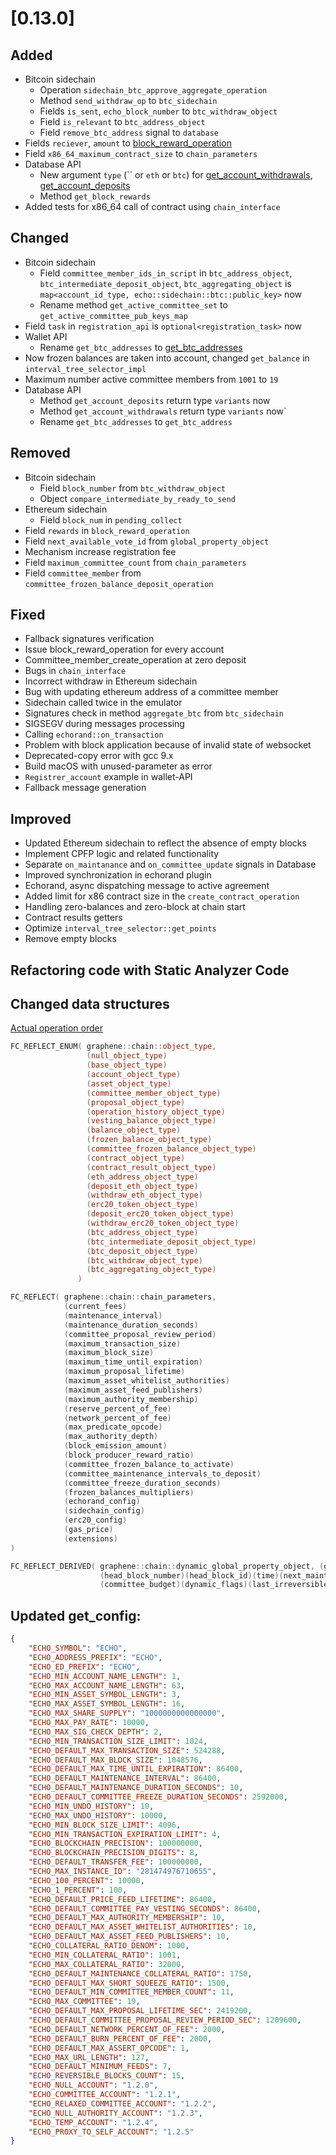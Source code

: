 # [0.13.0]

## Added
- Bitcoin sidechain
    - Operation `sidechain_btc_approve_aggregate_operation`
    - Method `send_withdraw_op` to `btc_sidechain`
    - Fields `is_sent`, `echo_block_number` to `btc_withdraw_object`
    - Field `is_relevant` to `btc_address_object`
    - Field `remove_btc_address` signal to `database`
- Fields `reciever`, `amount` to [block_reward_operation](/api-reference/echo-operations/block-reward.md#block_reward_operation)
- Field `x86_64_maximum_contract_size` to `chain_parameters`
- Database API
    - New argument `type` (`` or `eth` or `btc`) for [get_account_withdrawals](/api-reference/echo-node-api/database-api.md#get_account_withdrawals-account), [get_account_deposits](/api-reference/echo-node-api/database-api.md#get_account_deposits-account)
    - Method `get_block_rewards`
- Added tests for x86_64 call of contract using `chain_interface`

## Changed
- Bitcoin sidechain
	- Field `committee_member_ids_in_script` in `btc_address_object`, `btc_intermediate_deposit_object`, `btc_aggregating_object` is `map<account_id_type, echo::sidechain::btc::public_key>` now
	- Rename method `get_active_committee_set` to `get_active_committee_pub_keys_map`
- Field `task` in `registration_api` is `optional<registration_task>` now
- Wallet API
    - Rename `get_btc_addresses` to [get_btc_addresses](/api-reference/echo-wallet-api/README.md#get_btc_addresses-account)
- Now frozen balances are taken into account, changed `get_balance` in `interval_tree_selector_impl`
- Maximum number active committee members from `1001` to `19`
- Database API
    - Method `get_account_deposits` return type `variants` now
    - Method `get_account_withdrawals` return type `variants` now`
    - Rename `get_btc_addresses` to `get_btc_address`

## Removed
- Bitcoin sidechain
	- Field `block_number` from `btc_withdraw_object`
	- Object `compare_intermediate_by_ready_to_send`
- Ethereum sidechain
    - Field `block_num` in `pending_collect`
- Field `rewards` in `block_reward_operation`
- Field `next_available_vote_id` from `global_property_object`
- Mechanism increase registration fee
- Field `maximum_committee_count` from `chain_parameters`
- Field `committee_member` from `committee_frozen_balance_deposit_operation`

## Fixed
- Fallback signatures verification
- Issue block_reward_operation for every account
- Committee_member_create_operation at zero deposit
- Bugs in `chain_interface`
- Incorrect withdraw in Ethereum sidechain
- Bug with updating ethereum address of a committee member
- Sidechain called twice in the emulator
- Signatures check in method `aggregate_btc` from `btc_sidechain`
- SIGSEGV during messages processing
- Calling `echorand::on_transaction`
- Problem with block application because of invalid state of websocket
- Deprecated-copy error with gcc 9.x
- Build macOS with unused-parameter as error
- `Registrer_account` example in wallet-API
- Fallback message generation

## Improved
- Updated Ethereum sidechain to reflect the absence of empty blocks
- Implement CPFP logic and related functionality
- Separate `on_maintanance` and `on_committee_update` signals in Database
- Improved synchronization in echorand plugin
- Echorand, async dispatching message to active agreement
- Added limit for x86 contract size in the `create_contract_operation`
- Handling zero-balances and zero-block at chain start
- Contract results getters
- Optimize `interval_tree_selector::get_points`
- Remove empty blocks

## Refactoring code with Static Analyzer Code

## Changed data structures

[Actual operation order](/api-reference/echo-operations/operations-order.md)

```cpp
FC_REFLECT_ENUM( graphene::chain::object_type,
                 (null_object_type)
                 (base_object_type)
                 (account_object_type)
                 (asset_object_type)
                 (committee_member_object_type)
                 (proposal_object_type)
                 (operation_history_object_type)
                 (vesting_balance_object_type)
                 (balance_object_type)
                 (frozen_balance_object_type)
                 (committee_frozen_balance_object_type)
                 (contract_object_type)
                 (contract_result_object_type)
                 (eth_address_object_type)
                 (deposit_eth_object_type)
                 (withdraw_eth_object_type)
                 (erc20_token_object_type)
                 (deposit_erc20_token_object_type)
                 (withdraw_erc20_token_object_type)
                 (btc_address_object_type)
                 (btc_intermediate_deposit_object_type)
                 (btc_deposit_object_type)
                 (btc_withdraw_object_type)
                 (btc_aggregating_object_type)
               )

FC_REFLECT( graphene::chain::chain_parameters,
            (current_fees)
            (maintenance_interval)
            (maintenance_duration_seconds)
            (committee_proposal_review_period)
            (maximum_transaction_size)
            (maximum_block_size)
            (maximum_time_until_expiration)
            (maximum_proposal_lifetime)
            (maximum_asset_whitelist_authorities)
            (maximum_asset_feed_publishers)
            (maximum_authority_membership)
            (reserve_percent_of_fee)
            (network_percent_of_fee)
            (max_predicate_opcode)
            (max_authority_depth)
            (block_emission_amount)
            (block_producer_reward_ratio)
            (committee_frozen_balance_to_activate)
            (committee_maintenance_intervals_to_deposit)
            (committee_freeze_duration_seconds)
            (frozen_balances_multipliers)
            (echorand_config)
            (sidechain_config)
            (erc20_config)
            (gas_price)
            (extensions)
)

FC_REFLECT_DERIVED( graphene::chain::dynamic_global_property_object, (graphene::db::object),
                    (head_block_number)(head_block_id)(time)(next_maintenance_time)(last_budget_time)
                    (committee_budget)(dynamic_flags)(last_irreversible_block_num)(extensions) )
```

## Updated get_config:
```json
{
    "ECHO_SYMBOL": "ECHO",
    "ECHO_ADDRESS_PREFIX": "ECHO",
    "ECHO_ED_PREFIX": "ECHO",
    "ECHO_MIN_ACCOUNT_NAME_LENGTH": 1,
    "ECHO_MAX_ACCOUNT_NAME_LENGTH": 63,
    "ECHO_MIN_ASSET_SYMBOL_LENGTH": 3,
    "ECHO_MAX_ASSET_SYMBOL_LENGTH": 16,
    "ECHO_MAX_SHARE_SUPPLY": "1000000000000000",
    "ECHO_MAX_PAY_RATE": 10000,
    "ECHO_MAX_SIG_CHECK_DEPTH": 2,
    "ECHO_MIN_TRANSACTION_SIZE_LIMIT": 1024,
    "ECHO_DEFAULT_MAX_TRANSACTION_SIZE": 524288,
    "ECHO_DEFAULT_MAX_BLOCK_SIZE": 1048576,
    "ECHO_DEFAULT_MAX_TIME_UNTIL_EXPIRATION": 86400,
    "ECHO_DEFAULT_MAINTENANCE_INTERVAL": 86400,
    "ECHO_DEFAULT_MAINTENANCE_DURATION_SECONDS": 10,
    "ECHO_DEFAULT_COMMITTEE_FREEZE_DURATION_SECONDS": 2592000,
    "ECHO_MIN_UNDO_HISTORY": 10,
    "ECHO_MAX_UNDO_HISTORY": 10000,
    "ECHO_MIN_BLOCK_SIZE_LIMIT": 4096,
    "ECHO_MIN_TRANSACTION_EXPIRATION_LIMIT": 4,
    "ECHO_BLOCKCHAIN_PRECISION": 100000000,
    "ECHO_BLOCKCHAIN_PRECISION_DIGITS": 8,
    "ECHO_DEFAULT_TRANSFER_FEE": 100000000,
    "ECHO_MAX_INSTANCE_ID": "281474976710655",
    "ECHO_100_PERCENT": 10000,
    "ECHO_1_PERCENT": 100,
    "ECHO_DEFAULT_PRICE_FEED_LIFETIME": 86400,
    "ECHO_DEFAULT_COMMITTEE_PAY_VESTING_SECONDS": 86400,
    "ECHO_DEFAULT_MAX_AUTHORITY_MEMBERSHIP": 10,
    "ECHO_DEFAULT_MAX_ASSET_WHITELIST_AUTHORITIES": 10,
    "ECHO_DEFAULT_MAX_ASSET_FEED_PUBLISHERS": 10,
    "ECHO_COLLATERAL_RATIO_DENOM": 1000,
    "ECHO_MIN_COLLATERAL_RATIO": 1001,
    "ECHO_MAX_COLLATERAL_RATIO": 32000,
    "ECHO_DEFAULT_MAINTENANCE_COLLATERAL_RATIO": 1750,
    "ECHO_DEFAULT_MAX_SHORT_SQUEEZE_RATIO": 1500,
    "ECHO_DEFAULT_MIN_COMMITTEE_MEMBER_COUNT": 11,
    "ECHO_MAX_COMMITTEE": 19,
    "ECHO_DEFAULT_MAX_PROPOSAL_LIFETIME_SEC": 2419200,
    "ECHO_DEFAULT_COMMITTEE_PROPOSAL_REVIEW_PERIOD_SEC": 1209600,
    "ECHO_DEFAULT_NETWORK_PERCENT_OF_FEE": 2000,
    "ECHO_DEFAULT_BURN_PERCENT_OF_FEE": 2000,
    "ECHO_DEFAULT_MAX_ASSERT_OPCODE": 1,
    "ECHO_MAX_URL_LENGTH": 127,
    "ECHO_DEFAULT_MINIMUM_FEEDS": 7,
    "ECHO_REVERSIBLE_BLOCKS_COUNT": 15,
    "ECHO_NULL_ACCOUNT": "1.2.0",
    "ECHO_COMMITTEE_ACCOUNT": "1.2.1",
    "ECHO_RELAXED_COMMITTEE_ACCOUNT": "1.2.2",
    "ECHO_NULL_AUTHORITY_ACCOUNT": "1.2.3",
    "ECHO_TEMP_ACCOUNT": "1.2.4",
    "ECHO_PROXY_TO_SELF_ACCOUNT": "1.2.5"
}
